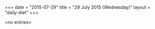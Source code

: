 +++
date = "2015-07-29"
title = "29 July 2015 (Wednesday)"
layout = "daily-diet"
+++

\<no entries\>